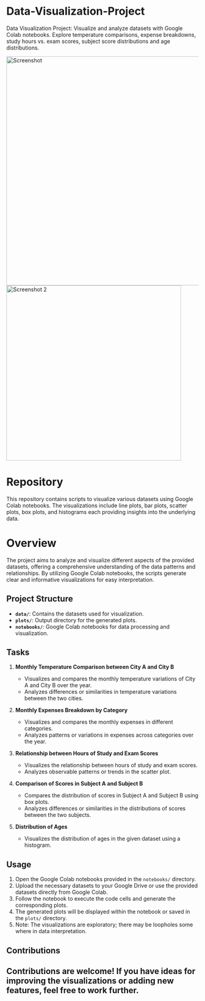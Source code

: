 # Data-Visualization-Project
Data Visualization Project: Visualize and analyze datasets with Google Colab notebooks. Explore temperature comparisons, expense breakdowns, study hours vs. exam scores, subject score distributions and age distributions.

<img width="599" alt="Screenshot " src="https://github.com/zaibe827/Data-Visualization-Project/assets/113366469/c10eba43-c0f8-4c42-9731-4a945c24c257">

<img width="458" alt="Screenshot  2" src="https://github.com/zaibe827/Data-Visualization-Project/assets/113366469/8a1bf823-21df-47d4-8695-09a4be763016">

# Repository

This repository contains scripts to visualize various datasets using Google Colab notebooks. The visualizations include line plots, bar plots, scatter plots, box plots, and histograms each providing insights into the underlying data.

# Overview

The project aims to analyze and visualize different aspects of the provided datasets, offering a comprehensive understanding of the data patterns and relationships. By utilizing Google Colab notebooks, the scripts generate clear and informative visualizations for easy interpretation.

## Project Structure

- **`data/`**: Contains the datasets used for visualization.
- **`plots/`**: Output directory for the generated plots.
- **`notebooks/`**: Google Colab notebooks for data processing and visualization.

## Tasks

1. **Monthly Temperature Comparison between City A and City B**
   - Visualizes and compares the monthly temperature variations of City A and City B over the year.
   - Analyzes differences or similarities in temperature variations between the two cities.

2. **Monthly Expenses Breakdown by Category**
   - Visualizes and compares the monthly expenses in different categories.
   - Analyzes patterns or variations in expenses across categories over the year.

3. **Relationship between Hours of Study and Exam Scores**
   - Visualizes the relationship between hours of study and exam scores.
   - Analyzes observable patterns or trends in the scatter plot.

4. **Comparison of Scores in Subject A and Subject B**
   - Compares the distribution of scores in Subject A and Subject B using box plots.
   - Analyzes differences or similarities in the distributions of scores between the two subjects.

5. **Distribution of Ages**
   - Visualizes the distribution of ages in the given dataset using a histogram.

## Usage

1. Open the Google Colab notebooks provided in the `notebooks/` directory.
2. Upload the necessary datasets to your Google Drive or use the provided datasets directly from Google Colab.
3. Follow the notebook to execute the code cells and generate the corresponding plots.
4. The generated plots will be displayed within the notebook or saved in the `plots/` directory.
5. Note: The visualizations are exploratory; there may be loopholes some where in data interpretation.

## Contributions
Contributions are welcome! If you have ideas for improving the visualizations or adding new features, feel free to work further.
---
